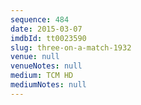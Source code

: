 ```yaml
---
sequence: 484
date: 2015-03-07
imdbId: tt0023590
slug: three-on-a-match-1932
venue: null
venueNotes: null
medium: TCM HD
mediumNotes: null
---
```

